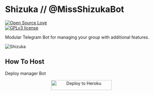 # Shizuka // @MissShizukaBot


[![Open Source Love](https://badges.frapsoft.com/os/v1/open-source.png?v=103)](https://github.com/IntelligentSammy/open-source-badges/)  
[![GPLv3 license](https://img.shields.io/badge/License-GPLv3-blue.svg)](http://perso.crans.org/besson/LICENSE.html)


Modular Telegram Bot for managing your group with additional features.

![Shizuka](https://telegra.ph/file/fd2b0c5c721aa3a8fd936.jpg)


## How To Host
Deploy manager Bot
<p align="center"><a href="https://heroku.com/deploy?template=https://github.com/IntelligentSammy/Shizuka/tree/master"> <img src="https://telegra.ph/file/3d5baaff9cbb43c5a525e.png" alt="Deploy to Heroku" width="200" height="33.33"/></a></p>

